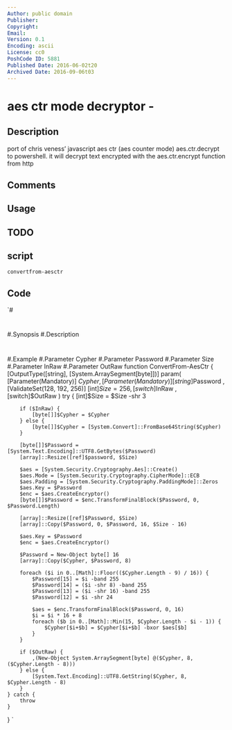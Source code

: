 ```yaml
---
Author: public domain
Publisher: 
Copyright: 
Email: 
Version: 0.1
Encoding: ascii
License: cc0
PoshCode ID: 5881
Published Date: 2016-06-02t20
Archived Date: 2016-09-06t03
---
```


# aes ctr mode decryptor - 

## Description

port of chris veness’ javascript aes ctr (aes counter mode) aes.ctr.decrypt to powershell. it will decrypt text encrypted with the aes.ctr.encrypt function from http

## Comments



## Usage



## TODO



## script

`convertfrom-aesctr`

## Code

`#
 #
 #.Synopsis
 #.Description
 #
 #
 #.Example
 #.Parameter Cypher
 #.Parameter Password
 #.Parameter Size
 #.Parameter InRaw
 #.Parameter OutRaw
 function ConvertFrom-AesCtr {
 	[OutputType([string], [System.ArraySegment[byte]])]
 	param(
 		[Parameter(Mandatory)]
 		$Cypher
 ,
 		[Parameter(Mandatory)]
 		[string]$Password
 ,
 		[ValidateSet(128, 192, 256)]
 		[int]$Size = 256
 ,
 		[switch]$InRaw
 ,
 		[switch]$OutRaw
 	)
 	try {
 		[int]$Size = $Size -shr 3
 
 		if ($InRaw) {
 			[byte[]]$Cypher = $Cypher
 		} else {
 			[byte[]]$Cypher = [System.Convert]::FromBase64String($Cypher)
 		}
 
 		[byte[]]$Password = [System.Text.Encoding]::UTF8.GetBytes($Password)
 		[array]::Resize([ref]$password, $Size)
 
 		$aes = [System.Security.Cryptography.Aes]::Create()
 		$aes.Mode = [System.Security.Cryptography.CipherMode]::ECB
 		$aes.Padding = [System.Security.Cryptography.PaddingMode]::Zeros
 		$aes.Key = $Password
 		$enc = $aes.CreateEncryptor()
 		[byte[]]$Password = $enc.TransformFinalBlock($Password, 0, $Password.Length)
 
 		[array]::Resize([ref]$Password, $Size)
 		[array]::Copy($Password, 0, $Password, 16, $Size - 16)
 
 		$aes.Key = $Password
 		$enc = $aes.CreateEncryptor()
 
 		$Password = New-Object byte[] 16
 		[array]::Copy($Cypher, $Password, 8)
 
 		foreach ($i in 0..[Math]::Floor(($Cypher.Length - 9) / 16)) {
 			$Password[15] = $i -band 255
 			$Password[14] = ($i -shr 8) -band 255
 			$Password[13] = ($i -shr 16) -band 255
 			$Password[12] = $i -shr 24
 
 			$aes = $enc.TransformFinalBlock($Password, 0, 16)
 			$i = $i * 16 + 8
 			foreach ($b in 0..[Math]::Min(15, $Cypher.Length - $i - 1)) {
 				$Cypher[$i+$b] = $Cypher[$i+$b] -bxor $aes[$b]
 			}
 		}
 
 		if ($OutRaw) {
 			,(New-Object System.ArraySegment[byte] @($Cypher, 8, ($Cypher.Length - 8)))
 		} else {
 			[System.Text.Encoding]::UTF8.GetString($Cypher, 8, $Cypher.Length - 8)
 		}
 	} catch {
 		throw
 	}
 }
`

